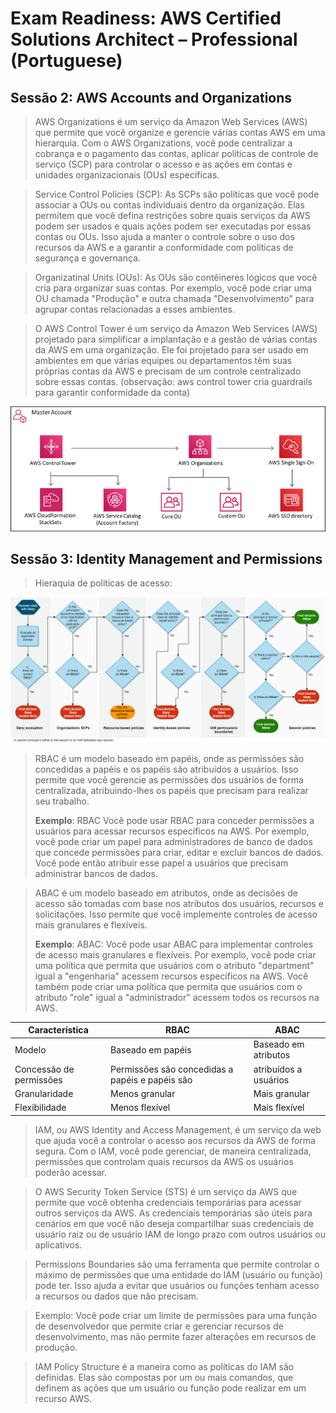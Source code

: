# Exam Readiness: AWS Certified Solutions Architect – Professional (Portuguese)

## Sessão 2: AWS Accounts and Organizations

> AWS Organizations é um serviço da Amazon Web Services (AWS) que permite que você organize e gerencie várias contas AWS em uma hierarquia. Com o AWS Organizations, você pode centralizar a cobrança e o pagamento das contas, aplicar políticas de controle de serviço (SCP) para controlar o acesso e as ações em contas e unidades organizacionais (OUs) específicas.

>  Service Control Policies (SCP): As SCPs são políticas que você pode associar a OUs ou contas individuais dentro da organização. Elas permitem que você defina restrições sobre quais serviços da AWS podem ser usados e quais ações podem ser executadas por essas contas ou OUs. Isso ajuda a manter o controle sobre o uso dos recursos da AWS e a garantir a conformidade com políticas de segurança e governança.

> Organizatinal Units (OUs): As OUs são contêineres lógicos que você cria para organizar suas contas. Por exemplo, você pode criar uma OU chamada "Produção" e outra chamada "Desenvolvimento" para agrupar contas relacionadas a esses ambientes.
 
> O AWS Control Tower é um serviço da Amazon Web Services (AWS) projetado para simplificar a implantação e a gestão de várias contas da AWS em uma organização. Ele foi projetado para ser usado em ambientes em que várias equipes ou departamentos têm suas próprias contas da AWS e precisam de um controle centralizado sobre essas contas.
(observação: aws control tower cria guardrails para garantir conformidade da conta)
>
![Organization](./images/organization.png)

## Sessão 3: Identity Management and Permissions

> Hieraquia de politicas de acesso:

![policy-evaluation](./images/policy-evaluation.png)

> RBAC é um modelo baseado em papéis, onde as permissões são concedidas a papéis e os papéis são atribuídos a usuários. Isso permite que você gerencie as permissões dos usuários de forma centralizada, atribuindo-lhes os papéis que precisam para realizar seu trabalho.
> 
> **Exemplo**: RBAC Você pode usar RBAC para conceder permissões a usuários para acessar recursos específicos na AWS. Por exemplo, você pode criar um papel para administradores de banco de dados que concede permissões para criar, editar e excluir bancos de dados. Você pode então atribuir esse papel a usuários que precisam administrar bancos de dados.

> ABAC é um modelo baseado em atributos, onde as decisões de acesso são tomadas com base nos atributos dos usuários, recursos e solicitações. Isso permite que você implemente controles de acesso mais granulares e flexíveis.
> 
> **Exemplo**: ABAC: Você pode usar ABAC para implementar controles de acesso mais granulares e flexíveis. Por exemplo, você pode criar uma política que permita que usuários com o atributo "department" igual a "engenharia" acessem recursos específicos na AWS. Você também pode criar uma política que permita que usuários com o atributo "role" igual a "administrador" acessem todos os recursos na AWS.

| Característica	        | RBAC                 | 	ABAC
| --------------------------|----------------------|-------------------  
| Modelo	                | Baseado em papéis	   | Baseado em atributos
| Concessão de permissões	| Permissões são concedidas a papéis e papéis são | atribuídos a usuários	| Permissões são concedidas com base nos atributos | dos usuários, recursos e solicitações
| Granularidade	        | Menos granular	   | Mais granular
| Flexibilidade	        | Menos flexível	   | Mais flexível

> IAM, ou AWS Identity and Access Management, é um serviço da web que ajuda você a controlar o acesso aos recursos da AWS de forma segura. Com o IAM, você pode gerenciar, de maneira centralizada, permissões que controlam quais recursos da AWS os usuários poderão acessar.

> O AWS Security Token Service (STS) é um serviço da AWS que permite que você obtenha credenciais temporárias para acessar outros serviços da AWS. As credenciais temporárias são úteis para cenários em que você não deseja compartilhar suas credenciais de usuário raiz ou de usuário IAM de longo prazo com outros usuários ou aplicativos.

> Permissions Boundaries são uma ferramenta que permite controlar o máximo de permissões que uma entidade do IAM (usuário ou função) pode ter. Isso ajuda a evitar que usuários ou funções tenham acesso a recursos ou dados que não precisam.

> Exemplo: Você pode criar um limite de permissões para uma função de desenvolvedor que permite criar e gerenciar recursos de desenvolvimento, mas não permite fazer alterações em recursos de produção.

> IAM Policy Structure é a maneira como as políticas do IAM são definidas. Elas são compostas por um ou mais comandos, que definem as ações que um usuário ou função pode realizar em um recurso AWS.
